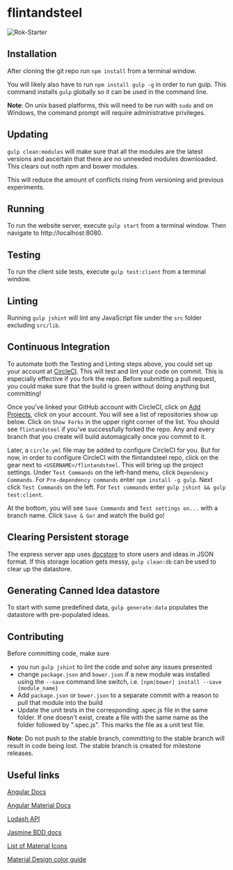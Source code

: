 # flintandsteel

![Rok-Starter](https://raw.githubusercontent.com/YashdalfTheGray/flintandsteel/master/src/assets/Logo2.PNG)

## Installation

After cloning the git repo run `npm install` from a terminal window.

You will likely also have to run `npm install gulp -g` in order to run gulp. This command installs `gulp` globally so it can be used in the command line.

**Note**: On unix based platforms, this will need to be run with `sudo` and on Windows, the command prompt will require administrative privileges.

## Updating

`gulp clean:modules` will make sure that all the modules are the latest versions and ascertain that there are no unneeded modules downloaded. This clears out noth npm and bower modules.

This will reduce the amount of conflicts rising from versioning and previous experiments.

## Running

To run the website server, execute `gulp start` from a terminal window. Then navigate to http://localhost:8080.

## Testing

To run the client side tests, execute `gulp test:client` from a terminal window.

## Linting

Running `gulp jshint` will lint any JavaScript file under the `src` folder excluding `src/lib`.

## Continuous Integration

To automate both the Testing and Linting steps above, you could set up your account at [CircleCI](https://circleci.com/). This will test and lint your code on commit. This is especially effective if you fork the repo. Before submitting a pull request, you could make sure that the build is green without doing anything but committing!

Once you've linked your GitHub account with CircleCI, click on [Add Projects](https://circleci.com/add-projects), click on your account. You will see a list of repositories show up below. Click on `Show Forks` in the upper right corner of the list. You should see `flintandsteel` if you've successfully forked the repo. Any and every branch that you create will build automagically once you commit to it.

Later, a `circle.yml` file may be added to configure CircleCI for you. But for now, in order to configure CircleCI with the flintandsteel repo, click on the gear next to `<USERNAME>/flintandsteel`. This will bring up the project settings. Under `Test Commands` on the left-hand menu, click `Dependency Commands`. For `Pre-dependency commands` enter `npm install -g gulp`. Next click `Test Commands` on the left. For `Test commands` enter `gulp jshint && gulp test:client`.

At the bottom, you will see `Save Commands` and `Test settings on...` with a branch name. Click `Save & Go!` and watch the build go!

## Clearing Persistent storage

The express server app uses [docstore](https://www.npmjs.com/package/docstore) to store users and ideas in JSON format. If this storage location gets messy, `gulp clean:db` can be used to clear up the datastore.

## Generating Canned Idea datastore

To start with some predefined data, `gulp generate:data` populates the datastore with pre-populated ideas.

## Contributing

Before committing code, make sure
* you run `gulp jshint` to lint the code and solve any issues presented
* change `package.json` and `bower.json` if a new module was installed using the `--save` command line switch, i.e. `[npm|bower] install --save {module_name}`
* Add `package.json` or `bower.json` to a separate commit with a reason to pull that module into the build
* Update the unit tests in the corresponding .spec.js file in the same folder. If one doesn't exist, create a file with the same name as the folder followed by ".spec.js". This marks the file as a unit test file.

**Note**: Do not push to the stable branch, committing to the stable branch will result in code being lost. The stable branch is created for milestone releases.

## Useful links

[Angular Docs](https://docs.angularjs.org/api)

[Angular Material Docs](https://material.angularjs.org/#/)

[Lodash API](https://lodash.com/docs)

[Jasmine BDD docs](http://jasmine.github.io/2.3/introduction.html)

[List of Material Icons](https://klarsys.github.io/angular-material-icons/)

[Material Design color guide](http://www.google.com/design/spec/style/color.html#)
